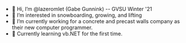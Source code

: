 - 👋 Hi, I’m @lazeromlet (Gabe Gunnink)
  -- GVSU Winter '21
- 👀 I’m interested in snowboarding, growing, and lifting
- 🌱 I’m currently working for a concrete and precast walls company as their new computer programmer.
- 🌱 Currently learning vb.NET for the first time.

<!---
lazeromlet/lazeromlet is a ✨ special ✨ repository because its `README.md` (this file) appears on your GitHub profile.
You can click the Preview link to take a look at your changes.
--->
